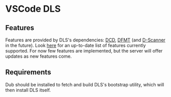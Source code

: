 # VSCode DLS

## Features

Features are provided by DLS's dependencies: [DCD](http://dcd.dub.pm), [DFMT](http://dfmt.dub.pm) (and [D-Scanner](http://dscanner.dub.pm) in the future).
Look [here](https://github.com/LaurentTreguier/dls) for an up-to-date list of features currently supported.
For now few features are implemented, but the server will offer updates as new features come.

## Requirements

Dub should be installed to fetch and build DLS's bootstrap utility, which will then install DLS itself.
